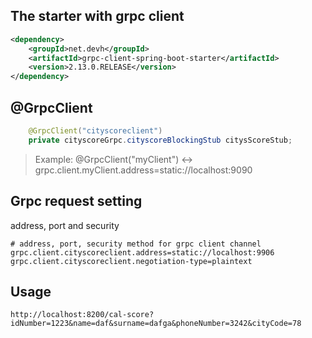 
## The starter with grpc client

```xml
<dependency>
    <groupId>net.devh</groupId>
    <artifactId>grpc-client-spring-boot-starter</artifactId>
    <version>2.13.0.RELEASE</version>
</dependency>
```
## @GrpcClient
```java
    @GrpcClient("cityscoreclient")
    private cityscoreGrpc.cityscoreBlockingStub citysScoreStub;
```
> Example: @GrpcClient("myClient") <-> grpc.client.myClient.address=static://localhost:9090
 
## Grpc request setting
address, port and security

```properties
# address, port, security method for grpc client channel
grpc.client.cityscoreclient.address=static://localhost:9906
grpc.client.cityscoreclient.negotiation-type=plaintext
```

## Usage

`http://localhost:8200/cal-score?idNumber=1223&name=daf&surname=dafga&phoneNumber=3242&cityCode=78`

